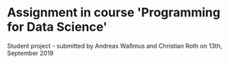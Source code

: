 # Assignment in course 'Programming for Data Science'

Student project - submitted by Andreas Waßmus and Christian Roth on 13th, September 2019
